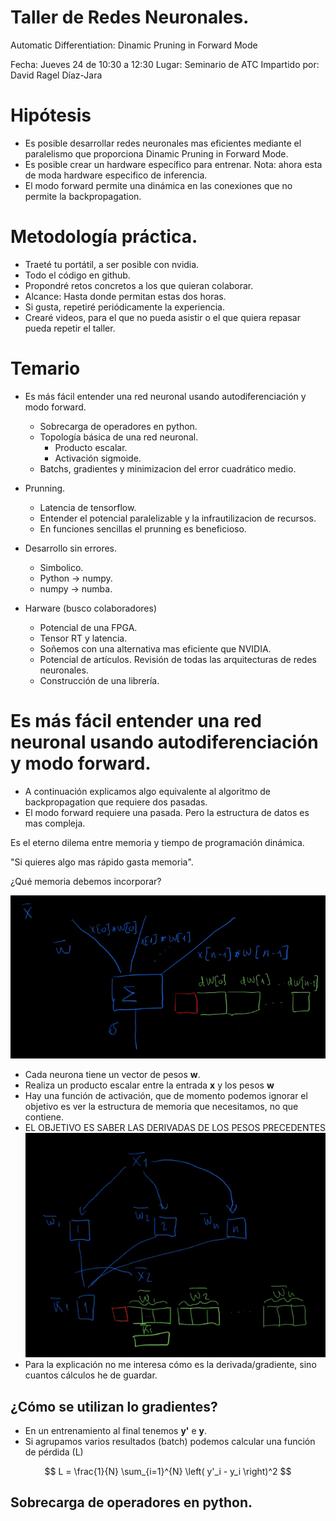 # Taller de Redes Neuronales.

Automatic Differentiation: Dinamic Pruning in Forward Mode

Fecha: Jueves 24 de 10:30 a 12:30 
Lugar: Seminario de ATC 
Impartido por: David Ragel Díaz-Jara

# Hipótesis
- Es posible desarrollar redes neuronales mas eficientes mediante el paralelismo que proporciona Dinamic Pruning in Forward Mode.
- Es posible crear un hardware específico para entrenar. Nota: ahora esta de moda hardware especifico de inferencia.
- El modo forward permite una dinámica en las conexiones que no permite la backpropagation.

# Metodología práctica.
- Traeté tu portátil, a ser posible con nvidia.
- Todo el código en github.
- Propondré retos concretos a los que quieran colaborar.
- Alcance: Hasta donde permitan estas dos horas.
- Si gusta, repetiré periódicamente la experiencia.
- Crearé videos, para el que no pueda asistir o el que quiera repasar pueda repetir el taller.

# Temario 
- Es más fácil entender una red neuronal usando autodiferenciación y modo forward.
  - Sobrecarga de operadores en python.
  - Topología básica de una red neuronal.
    - Producto escalar.
    - Activación sigmoide.
  - Batchs, gradientes y minimizacion del error cuadrático medio.

- Prunning.
  - Latencia de tensorflow.
  - Entender el potencial paralelizable y la infrautilizacion de recursos.
  - En funciones sencillas el prunning es beneficioso.

- Desarrollo sin errores.
  - Simbolico.
  - Python -> numpy.
  - numpy -> numba.

- Harware (busco colaboradores)  
  - Potencial de una FPGA.
  - Tensor RT y latencia.
  - Soñemos con una alternativa mas eficiente que NVIDIA.
  - Potencial de artículos. Revisión de todas las arquitecturas de redes neuronales.
  - Construcción de una librería.


# Es más fácil entender una red neuronal usando autodiferenciación y modo forward.
- A continuación explicamos algo equivalente al algoritmo de backpropagation que requiere dos pasadas.
- El modo forward requiere una pasada. Pero la estructura de datos es mas compleja.

Es el eterno dilema entre memoria y tiempo de programación dinámica.

"Si quieres algo mas rápido gasta memoria".

¿Qué memoria debemos incorporar?

![Screenshot-2024-10-20_04_33_42](Screenshot-2024-10-20_04_33_42.png)
- Cada neurona tiene un vector de pesos **w**.
- Realiza un producto escalar entre la entrada **x** y los pesos **w**
- Hay una función de activación, que de momento podemos ignorar el objetivo es ver la estructura de memoria que necesitamos, no que contiene.
- EL OBJETIVO ES SABER LAS DERIVADAS DE LOS PESOS PRECEDENTES
![Screenshot-2024-10-20_05_08_03](Screenshot-2024-10-20_05_08_03.png)
- Para la explicación no me interesa cómo es la derivada/gradiente, sino cuantos cálculos he de guardar.
## ¿Cómo se utilizan lo gradientes?
* En un entrenamiento al final tenemos **y'** e **y**. 
* Si agrupamos varios resultados (batch) podemos calcular una función de pérdida (L)

$$
L = \frac{1}{N} \sum_{i=1}^{N} \left( y'_i - y_i \right)^2
$$

## Sobrecarga de operadores en python.
